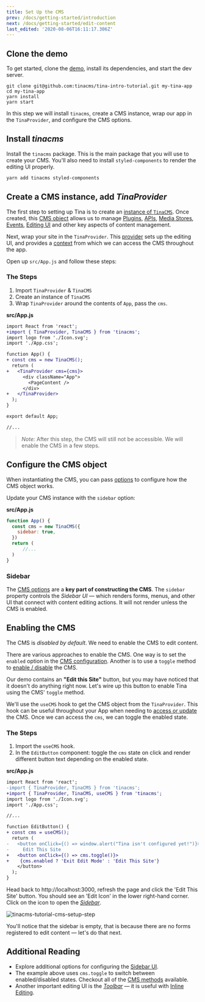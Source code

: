 ```yaml
---
title: Set Up the CMS
prev: /docs/getting-started/introduction
next: /docs/getting-started/edit-content
last_edited: '2020-08-06T16:11:17.306Z'
---
```

## Clone the demo

To get started, clone the [demo](https://github.com/tinacms/tina-intro-tutorial), install its dependencies, and start the dev server.

    git clone git@github.com:tinacms/tina-intro-tutorial.git my-tina-app
    cd my-tina-app
    yarn install
    yarn start

In this step we will install `tinacms`, create a CMS instance, wrap our app in the `TinaProvider`, and configure the CMS options.

## Install _tinacms_

Install the `tinacms` package. This is the main package that you will use to create your CMS. You'll also need to install `styled-components` to render the editing UI properly.

```bash
yarn add tinacms styled-components
```

## Create a CMS instance, add _TinaProvider_

The first step to setting up Tina is to create an [instance of `TinaCMS`](/docs/cms). Once created, this [CMS object](/docs/cms#setting-up-the-cms-object) allows us to manage [Plugins](/docs/plugins), [APIs](/docs/apis), [Media Stores](/docs/media), [Events](/docs/events), [Editing UI](/docs/ui) and other key aspects of content management.

Next, wrap your site in the `TinaProvider`. This [provider](https://github.com/tinacms/tinacms/blob/master/packages/tinacms/src/components/TinaProvider.tsx) sets up the editing UI, and provides a [context](https://reactjs.org/docs/context.html) from which we can access the CMS throughout the app.

Open up `src/App.js` and follow these steps:

### The Steps

1. Import `TinaProvider` & `TinaCMS`
2. Create an instance of `TinaCMS`
3. Wrap `TinaProvider` around the contents of `App`, pass the `cms`.

**src/App.js**

```diff
import React from 'react';
+import { TinaProvider, TinaCMS } from 'tinacms';
import logo from './Icon.svg';
import './App.css';

function App() {
+ const cms = new TinaCMS();
  return (
+   <TinaProvider cms={cms}>
      <div className="App">
        <PageContent />
      </div>
+   </TinaProvider>
  );
}

export default App;

//...
```

> _Note:_ After this step, the CMS will still not be accessible. We will enable the CMS in a few steps.

## Configure the CMS object

When instantiating the CMS, you can pass [options](/docs/cms#cms-configuration) to configure how the CMS object works.

Update your CMS instance with the `sidebar` option:

**src/App.js**

```js
function App() {
  const cms = new TinaCMS({
    sidebar: true,
  })
  return (
      //...
  )
}
```

### Sidebar

The [CMS options](/docs/cms#cms-configuration) are a **key part of constructing the CMS**. The `sidebar` property controls the _Sidebar UI_ — which renders forms, menus, and other UI that connect with content editing actions. It will not render unless the CMS is enabled.

## Enabling the CMS

The CMS is _disabled by default_. We need to enable the CMS to edit content.

There are various approaches to enable the CMS. One way is to set the `enabled` option in the [CMS configuration](/docs/cms#cms-configuration). Another is to use a `toggle` method to [enable / disable](/docs/cms#disabling--enabling-the-cms) the CMS.

Our demo contains an **"Edit this Site"** button, but you may have noticed that it doesn't do anything right now. Let's wire up this button to enable Tina using the CMS' `toggle` method.

We'll use the `useCMS` hook to get the CMS object from the `TinaProvider`. This hook can be useful throughout your App when needing to [access or update](/docs/cms#accessing-the-cms-object) the CMS. Once we can access the `cms`, we can toggle the enabled state.

### The Steps

1. Import the `useCMS` hook.
2. In the `EditButton` component: toggle the `cms` state on click and render different button text depending on the enabled state.

**src/App.js**

```diff
import React from 'react';
-import { TinaProvider, TinaCMS } from 'tinacms';
+import { TinaProvider, TinaCMS, useCMS } from 'tinacms';
import logo from './Icon.svg';
import './App.css';

//...

function EditButton() {
+ const cms = useCMS();
  return (
-   <button onClick={() => window.alert("Tina isn't configured yet!")}>
-     Edit This Site
+   <button onClick={() => cms.toggle()}>
+    {cms.enabled ? 'Exit Edit Mode' : 'Edit This Site'}
    </button>
  );
}
```

Head back to http://localhost:3000, refresh the page and click the 'Edit This Site' button. You should see an 'Edit Icon' in the lower right-hand corner. Click on the icon to open the _[Sidebar](/docs/ui#toolbar-configuration)_.

![tinacms-tutorial-cms-setup-step](/img/getting-started/cms-setup-step.png)

You'll notice that the sidebar is empty, that is because there are no forms registered to edit content — let's do that next.

## Additional Reading

* Explore additional options for configuring the [Sidebar UI](/docs/ui#sidebar-configuration).
* The example above uses `cms.toggle` to switch between enabled/disabled states. Checkout all of the [CMS methods](/docs/cms#reference) available.
* Another important editing UI is the _[Toolbar](/docs/ui)_ — it is useful with [Inline Editing](/docs/ui/inline-editing).